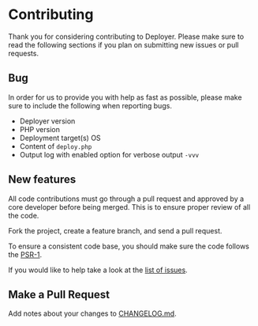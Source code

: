 # Contributing

Thank you for considering contributing to Deployer. Please make sure to read the following sections if you plan on submitting new issues or pull requests.

## Bug

In order for us to provide you with help as fast as possible, please make sure to include the following when reporting bugs.

* Deployer version
* PHP version
* Deployment target(s) OS
* Content of `deploy.php`
* Output log with enabled option for verbose output `-vvv`

## New features

All code contributions must go through a pull request and approved by a core developer before being merged.
This is to ensure proper review of all the code.

Fork the project, create a feature branch, and send a pull request.

To ensure a consistent code base, you should make sure the code follows
the [PSR-1](https://github.com/php-fig/fig-standards/blob/master/accepted/PSR-1-basic-coding-standard.md).

If you would like to help take a look at the [list of issues](https://github.com/deployphp/deployer/issues).


## Make a Pull Request

Add notes about your changes to [CHANGELOG.md](https://github.com/deployphp/deployer/blob/master/CHANGELOG.md).
